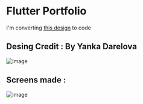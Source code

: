 # Flutter Portfolio

 I'm converting [this design](https://www.behance.net/gallery/142207047/Portfolio-Concept-V2) to code
 ## Desing Credit : By Yanka Darelova
 
![image](https://user-images.githubusercontent.com/63197899/210851239-b2a03b53-d412-4161-a71a-503071caf9cb.png)


 ## Screens made :
![image](https://user-images.githubusercontent.com/63197899/211315919-cbdb6aea-482f-4900-b7e4-b79db191841d.png)
